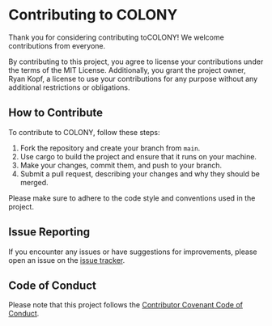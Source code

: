 # Contributing to COLONY

Thank you for considering contributing toCOLONY! We welcome contributions from everyone.

By contributing to this project, you agree to license your contributions under the terms of the MIT License. Additionally, you grant the project owner, Ryan Kopf, a license to use your contributions for any purpose without any additional restrictions or obligations.

## How to Contribute

To contribute to COLONY, follow these steps:

1. Fork the repository and create your branch from `main`.
2. Use cargo to build the project and ensure that it runs on your machine.
3. Make your changes, commit them, and push to your branch.
4. Submit a pull request, describing your changes and why they should be merged.

Please make sure to adhere to the code style and conventions used in the project.

## Issue Reporting

If you encounter any issues or have suggestions for improvements, please open an issue on the [issue tracker](https://github.com/ryankopf/colony/issues).

## Code of Conduct

Please note that this project follows the [Contributor Covenant Code of Conduct](https://www.contributor-covenant.org/version/2/0/code_of_conduct/).
